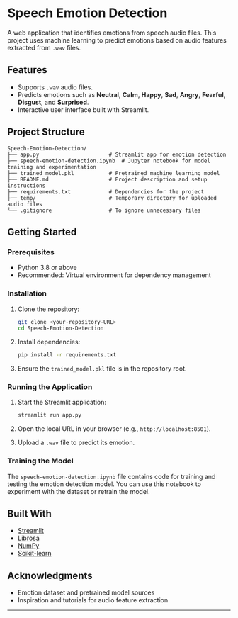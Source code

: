 
# Speech Emotion Detection

A web application that identifies emotions from speech audio files. This project uses machine learning to predict emotions based on audio features extracted from `.wav` files.

## Features

- Supports `.wav` audio files.
- Predicts emotions such as **Neutral**, **Calm**, **Happy**, **Sad**, **Angry**, **Fearful**, **Disgust**, and **Surprised**.
- Interactive user interface built with Streamlit.

## Project Structure

```
Speech-Emotion-Detection/
├── app.py                      # Streamlit app for emotion detection
├── speech-emotion-detection.ipynb  # Jupyter notebook for model training and experimentation
├── trained_model.pkl           # Pretrained machine learning model
├── README.md                   # Project description and setup instructions
├── requirements.txt            # Dependencies for the project
├── temp/                       # Temporary directory for uploaded audio files
└── .gitignore                  # To ignore unnecessary files
```

## Getting Started

### Prerequisites

- Python 3.8 or above
- Recommended: Virtual environment for dependency management

### Installation

1. Clone the repository:
   ```bash
   git clone <your-repository-URL>
   cd Speech-Emotion-Detection
   ```

2. Install dependencies:
   ```bash
   pip install -r requirements.txt
   ```

3. Ensure the `trained_model.pkl` file is in the repository root.

### Running the Application

1. Start the Streamlit application:
   ```bash
   streamlit run app.py
   ```

2. Open the local URL in your browser (e.g., `http://localhost:8501`).

3. Upload a `.wav` file to predict its emotion.

### Training the Model

The `speech-emotion-detection.ipynb` file contains code for training and testing the emotion detection model. You can use this notebook to experiment with the dataset or retrain the model.


## Built With

- [Streamlit](https://streamlit.io/)
- [Librosa](https://librosa.org/)
- [NumPy](https://numpy.org/)
- [Scikit-learn](https://scikit-learn.org/)


## Acknowledgments

- Emotion dataset and pretrained model sources
- Inspiration and tutorials for audio feature extraction

---
